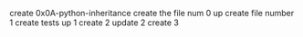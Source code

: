 create 0x0A-python-inheritance
create the file num 0
up
create file number 1
create tests
up 1
create 2
update 2
create 3
